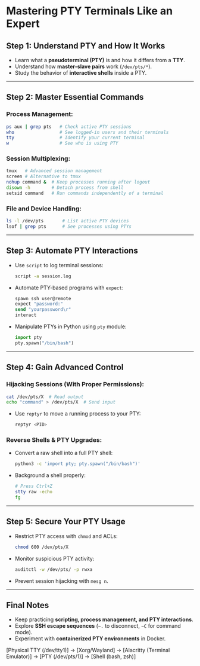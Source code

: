 # **Mastering PTY Terminals Like an Expert**

## **Step 1: Understand PTY and How It Works**
- Learn what a **pseudoterminal (PTY)** is and how it differs from a **TTY**.
- Understand how **master-slave pairs** work (`/dev/pts/*`).
- Study the behavior of **interactive shells** inside a PTY.

---

## **Step 2: Master Essential Commands**
### **Process Management:**
```bash
ps aux | grep pts   # Check active PTY sessions
who                 # See logged-in users and their terminals
tty                 # Identify your current terminal
w                   # See who is using PTY
```

### **Session Multiplexing:**
```bash
tmux   # Advanced session management
screen # Alternative to tmux
nohup command &  # Keep processes running after logout
disown -h        # Detach process from shell
setsid command   # Run commands independently of a terminal
```

### **File and Device Handling:**
```bash
ls -l /dev/pts       # List active PTY devices
lsof | grep pts      # See processes using PTYs
```

---

## **Step 3: Automate PTY Interactions**
- Use `script` to log terminal sessions:
  ```bash
  script -a session.log
  ```
- Automate PTY-based programs with `expect`:
  ```tcl
  spawn ssh user@remote
  expect "password:"
  send "yourpassword\r"
  interact
  ```
- Manipulate PTYs in Python using `pty` module:
  ```python
  import pty
  pty.spawn("/bin/bash")
  ```

---

## **Step 4: Gain Advanced Control**
### **Hijacking Sessions (With Proper Permissions):**
```bash
cat /dev/pts/X  # Read output
echo "command" > /dev/pts/X  # Send input
```

- Use `reptyr` to move a running process to your PTY:
  ```bash
  reptyr <PID>
  ```

### **Reverse Shells & PTY Upgrades:**
- Convert a raw shell into a full PTY shell:
  ```bash
  python3 -c 'import pty; pty.spawn("/bin/bash")'
  ```
- Background a shell properly:
  ```bash
  # Press Ctrl+Z
  stty raw -echo
  fg
  ```

---

## **Step 5: Secure Your PTY Usage**
- Restrict PTY access with `chmod` and ACLs:
  ```bash
  chmod 600 /dev/pts/X
  ```
- Monitor suspicious PTY activity:
  ```bash
  auditctl -w /dev/pts/ -p rwxa
  ```
- Prevent session hijacking with `mesg n`.

---

## **Final Notes**
- Keep practicing **scripting, process management, and PTY interactions**.
- Explore **SSH escape sequences** (`~.` to disconnect, `~C` for command mode).
- Experiment with **containerized PTY environments** in Docker.


[Physical TTY (/dev/tty1)] → [Xorg/Wayland] → [Alacritty (Terminal Emulator)] → [PTY (/dev/pts/1)] → [Shell (bash, zsh)]
